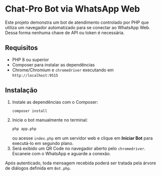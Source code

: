 # Chat-Pro Bot via WhatsApp Web

Este projeto demonstra um bot de atendimento controlado por PHP que utiliza um navegador automatizado para se conectar ao WhatsApp Web. Dessa forma nenhuma chave de API ou token é necessária.

## Requisitos

- PHP 8 ou superior
- Composer para instalar as dependências
- Chrome/Chromium e `chromedriver` executando em `http://localhost:9515`

## Instalação

1. Instale as dependências com o Composer:
   ```bash
   composer install
   ```
2. Inicie o bot manualmente no terminal:
   ```bash
   php app.php
   ```
   ou acesse `index.php` em um servidor web e clique em **Iniciar Bot** para executá-lo em segundo plano.
3. Será exibido um QR Code no navegador aberto pelo `chromedriver`. Escaneie com o WhatsApp e aguarde a conexão.

Após autenticado, toda mensagem recebida poderá ser tratada pela árvore de diálogos definida em `Bot.php`.
